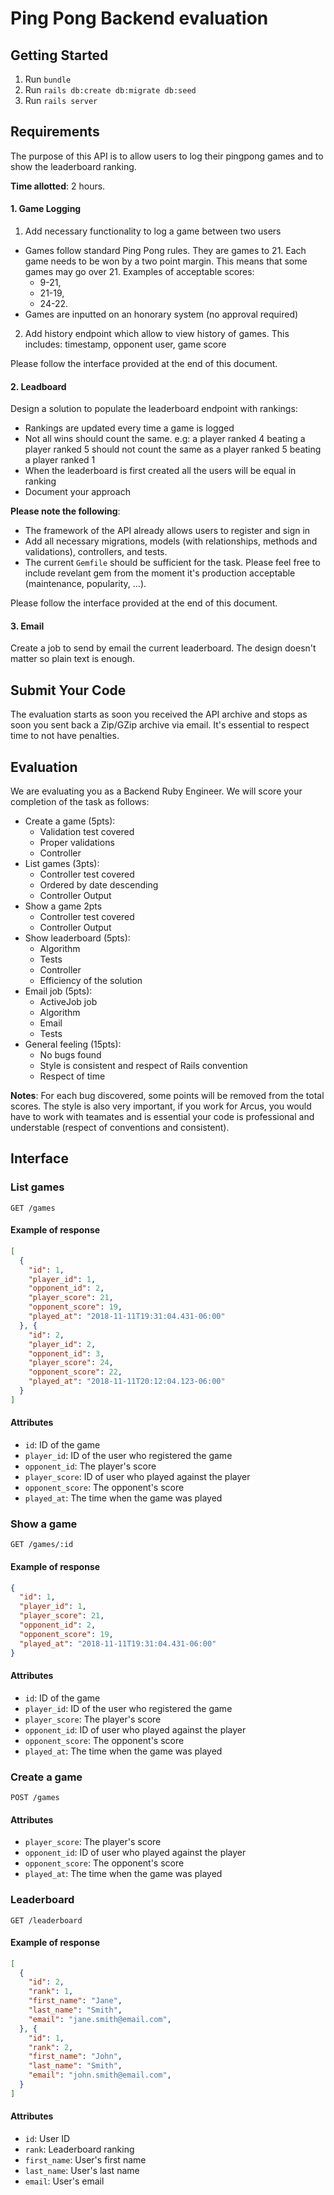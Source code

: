 # Ping Pong Backend evaluation

## Getting Started

1. Run `bundle`
2. Run `rails db:create db:migrate db:seed`
4. Run `rails server`

## Requirements

The purpose of this API is to allow users to log their pingpong games and to
show the leaderboard ranking.

**Time allotted**: 2 hours.

#### 1. Game Logging

1. Add necessary functionality to log a game between two users
  * Games follow standard Ping Pong rules. They are games to 21. Each game needs
  to be won by a two point margin. This means that some games may go over 21.
  Examples of acceptable scores:
    * 9-21,
    * 21-19,
    * 24-22.
  * Games are inputted on an honorary system (no approval required)
2. Add history endpoint which allow to view history of games. This includes: timestamp, opponent user, game score

Please follow the interface provided at the end of this document.

#### 2. Leadboard

Design a solution to populate the leaderboard endpoint with rankings:
  * Rankings are updated every time a game is logged
  * Not all wins should count the same. e.g: a player ranked 4 beating a player
    ranked 5 should not count the same as a player ranked 5 beating a player
    ranked 1
  * When the leaderboard is first created all the users will be equal in ranking
  * Document your approach

**Please note the following**:

* The framework of the API already allows users to register and sign in
* Add all necessary migrations, models (with relationships, methods and
  validations), controllers, and tests.
* The current `Gemfile` should be sufficient for the task. Please feel free to
  include revelant gem from the moment it's production acceptable (maintenance,
  popularity, …).

Please follow the interface provided at the end of this document.

#### 3. Email

Create a job to send by email the current leaderboard. The design doesn't matter
so plain text is enough.

## Submit Your Code

The evaluation starts as soon you received the API archive and stops as soon you
sent back a Zip/GZip archive via email. It's essential to respect time to not have
penalties.

## Evaluation

We are evaluating you as a Backend Ruby Engineer. We will score your completion
of the task as follows:

* Create a game (5pts):
  * Validation test covered
  * Proper validations
  * Controller
* List games (3pts):
  * Controller test covered
  * Ordered by date descending
  * Controller Output
* Show a game 2pts
  * Controller test covered
  * Controller Output
* Show leaderboard (5pts):
  * Algorithm
  * Tests
  * Controller
  * Efficiency of the solution
* Email job (5pts):
  * ActiveJob job
  * Algorithm
  * Email
  * Tests
* General feeling (15pts):
  - No bugs found
  - Style is consistent and respect of Rails convention
  - Respect of time

**Notes**: For each bug discovered, some points will be removed from the total
scores. The style is also very important, if you work for Arcus, you would have
to work with teamates and is essential your code is professional and understable
(respect of conventions and consistent).

## Interface

### List games

`GET /games`

#### Example of response
```json
[
  {
    "id": 1,
    "player_id": 1,
    "opponent_id": 2,
    "player_score": 21,
    "opponent_score": 19,
    "played_at": "2018-11-11T19:31:04.431-06:00"
  }, {
    "id": 2,
    "player_id": 2,
    "opponent_id": 3,
    "player_score": 24,
    "opponent_score": 22,
    "played_at": "2018-11-11T20:12:04.123-06:00"
  }
]
```

#### Attributes

* `id`: ID of the game
* `player_id`: ID of the user who registered the game
* `opponent_id`: The player's score
* `player_score`: ID of user who played against the player
* `opponent_score`: The opponent's score
* `played_at`: The time when the game was played

### Show a game

`GET /games/:id`

#### Example of response

```json
{
  "id": 1,
  "player_id": 1,
  "player_score": 21,
  "opponent_id": 2,
  "opponent_score": 19,
  "played_at": "2018-11-11T19:31:04.431-06:00"
}
```

#### Attributes
* `id`: ID of the game
* `player_id`: ID of the user who registered the game
* `player_score`: The player's score
* `opponent_id`: ID of user who played against the player
* `opponent_score`: The opponent's score
* `played_at`: The time when the game was played

### Create a game

`POST /games`

#### Attributes
* `player_score`: The player's score
* `opponent_id`: ID of user who played against the player
* `opponent_score`: The opponent's score
* `played_at`: The time when the game was played

### Leaderboard

`GET /leaderboard`

#### Example of response
```json
[
  {
    "id": 2,
    "rank": 1,
    "first_name": "Jane",
    "last_name": "Smith",
    "email": "jane.smith@email.com",
  }, {
    "id": 1,
    "rank": 2,
    "first_name": "John",
    "last_name": "Smith",
    "email": "john.smith@email.com",
  }
]
```

#### Attributes
* `id`: User ID
* `rank`: Leaderboard ranking
* `first_name`: User's first name
* `last_name`: User's last name
* `email`: User's email
